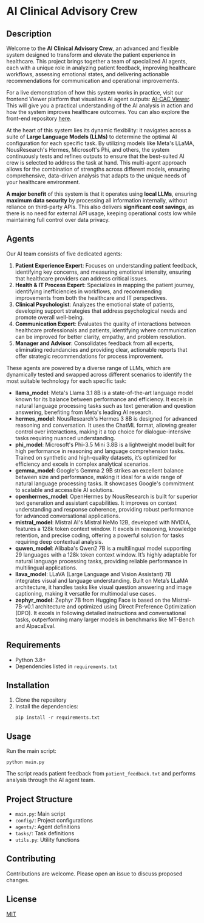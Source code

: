 
# AI Clinical Advisory Crew

## Description
Welcome to the **AI Clinical Advisory Crew**, an advanced and flexible system designed to transform and elevate the patient experience in healthcare. This project brings together a team of specialized AI agents, each with a unique role in analyzing patient feedback, improving healthcare workflows, assessing emotional states, and delivering actionable recommendations for communication and operational improvements.

For a live demonstration of how this system works in practice, visit our frontend Viewer platform that visualizes AI agent outputs: [AI-CAC Viewer](https://ai-cac.streamlit.app/). This will give you a practical understanding of the AI analysis in action and how the system improves healthcare outcomes. You can also explore the front-end repository [here](https://github.com/beloureiro/AI-CAC-Viewer.git).

At the heart of this system lies its dynamic flexibility: it navigates across a suite of **Large Language Models (LLMs)** to determine the optimal AI configuration for each specific task. By utilizing models like Meta's LLaMA, NousResearch's Hermes, Microsoft's Phi, and others, the system continuously tests and refines outputs to ensure that the best-suited AI crew is selected to address the task at hand. This multi-agent approach allows for the combination of strengths across different models, ensuring comprehensive, data-driven analysis that adapts to the unique needs of your healthcare environment.

**A major benefit** of this system is that it operates using **local LLMs**, ensuring **maximum data security** by processing all information internally, without reliance on third-party APIs. This also delivers **significant cost savings**, as there is no need for external API usage, keeping operational costs low while maintaining full control over data privacy.

## Agents
Our AI team consists of five dedicated agents:
1. **Patient Experience Expert**: Focuses on understanding patient feedback, identifying key concerns, and measuring emotional intensity, ensuring that healthcare providers can address critical issues.
2. **Health & IT Process Expert**: Specializes in mapping the patient journey, identifying inefficiencies in workflows, and recommending improvements from both the healthcare and IT perspectives.
3. **Clinical Psychologist**: Analyzes the emotional state of patients, developing support strategies that address psychological needs and promote overall well-being.
4. **Communication Expert**: Evaluates the quality of interactions between healthcare professionals and patients, identifying where communication can be improved for better clarity, empathy, and problem resolution.
5. **Manager and Advisor**: Consolidates feedback from all experts, eliminating redundancies and providing clear, actionable reports that offer strategic recommendations for process improvement.

These agents are powered by a diverse range of LLMs, which are dynamically tested and swapped across different scenarios to identify the most suitable technology for each specific task:
- **llama_model**: Meta's Llama 3.1 8B is a state-of-the-art language model known for its balance between performance and efficiency. It excels in natural language processing tasks such as text generation and question answering, benefiting from Meta's leading AI research.
- **hermes_model**: NousResearch's Hermes 3 8B is designed for advanced reasoning and conversation. It uses the ChatML format, allowing greater control over interactions, making it a top choice for dialogue-intensive tasks requiring nuanced understanding.
- **phi_model**: Microsoft's Phi-3.5 Mini 3.8B is a lightweight model built for high performance in reasoning and language comprehension tasks. Trained on synthetic and high-quality datasets, it’s optimized for efficiency and excels in complex analytical scenarios.
- **gemma_model**: Google's Gemma 2 9B strikes an excellent balance between size and performance, making it ideal for a wide range of natural language processing tasks. It showcases Google's commitment to scalable and accessible AI solutions.
- **openhermes_model**: OpenHermes by NousResearch is built for superior text generation and assistant capabilities. It improves on context understanding and response coherence, providing robust performance for advanced conversational applications.
- **mistral_model**: Mistral AI's Mistral NeMo 12B, developed with NVIDIA, features a 128k token context window. It excels in reasoning, knowledge retention, and precise coding, offering a powerful solution for tasks requiring deep contextual analysis.
- **quwen_model**: Alibaba's Qwen2 7B is a multilingual model supporting 29 languages with a 128k token context window. It’s highly adaptable for natural language processing tasks, providing reliable performance in multilingual applications.
- **llava_model**: LLaVA (Large Language and Vision Assistant) 7B integrates visual and language understanding. Built on Meta’s LLaMA architecture, it handles tasks like visual question answering and image captioning, making it versatile for multimodal use cases.
- **zephyr_model**: Zephyr 7B from Hugging Face is based on the Mistral-7B-v0.1 architecture and optimized using Direct Preference Optimization (DPO). It excels in following detailed instructions and conversational tasks, outperforming many larger models in benchmarks like MT-Bench and AlpacaEval.

## Requirements
- Python 3.8+
- Dependencies listed in `requirements.txt`

## Installation
1. Clone the repository
2. Install the dependencies:
   ```
   pip install -r requirements.txt
   ```

## Usage
Run the main script:
```
python main.py
```

The script reads patient feedback from `patient_feedback.txt` and performs analysis through the AI agent team.

## Project Structure
- `main.py`: Main script
- `config/`: Project configurations
- `agents/`: Agent definitions
- `tasks/`: Task definitions
- `utils.py`: Utility functions

## Contributing
Contributions are welcome. Please open an issue to discuss proposed changes.

## License
[MIT](https://choosealicense.com/licenses/mit/)


